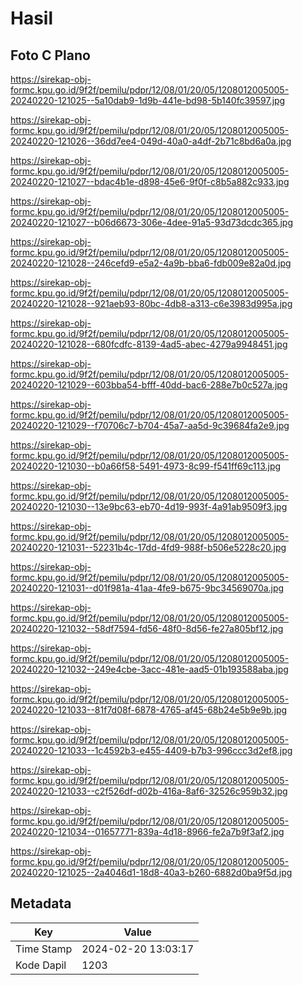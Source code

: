 # Hasil

## Foto C Plano

https://sirekap-obj-formc.kpu.go.id/9f2f/pemilu/pdpr/12/08/01/20/05/1208012005005-20240220-121025--5a10dab9-1d9b-441e-bd98-5b140fc39597.jpg

https://sirekap-obj-formc.kpu.go.id/9f2f/pemilu/pdpr/12/08/01/20/05/1208012005005-20240220-121026--36dd7ee4-049d-40a0-a4df-2b71c8bd6a0a.jpg

https://sirekap-obj-formc.kpu.go.id/9f2f/pemilu/pdpr/12/08/01/20/05/1208012005005-20240220-121027--bdac4b1e-d898-45e6-9f0f-c8b5a882c933.jpg

https://sirekap-obj-formc.kpu.go.id/9f2f/pemilu/pdpr/12/08/01/20/05/1208012005005-20240220-121027--b06d6673-306e-4dee-91a5-93d73dcdc365.jpg

https://sirekap-obj-formc.kpu.go.id/9f2f/pemilu/pdpr/12/08/01/20/05/1208012005005-20240220-121028--246cefd9-e5a2-4a9b-bba6-fdb009e82a0d.jpg

https://sirekap-obj-formc.kpu.go.id/9f2f/pemilu/pdpr/12/08/01/20/05/1208012005005-20240220-121028--921aeb93-80bc-4db8-a313-c6e3983d995a.jpg

https://sirekap-obj-formc.kpu.go.id/9f2f/pemilu/pdpr/12/08/01/20/05/1208012005005-20240220-121028--680fcdfc-8139-4ad5-abec-4279a9948451.jpg

https://sirekap-obj-formc.kpu.go.id/9f2f/pemilu/pdpr/12/08/01/20/05/1208012005005-20240220-121029--603bba54-bfff-40dd-bac6-288e7b0c527a.jpg

https://sirekap-obj-formc.kpu.go.id/9f2f/pemilu/pdpr/12/08/01/20/05/1208012005005-20240220-121029--f70706c7-b704-45a7-aa5d-9c39684fa2e9.jpg

https://sirekap-obj-formc.kpu.go.id/9f2f/pemilu/pdpr/12/08/01/20/05/1208012005005-20240220-121030--b0a66f58-5491-4973-8c99-f541ff69c113.jpg

https://sirekap-obj-formc.kpu.go.id/9f2f/pemilu/pdpr/12/08/01/20/05/1208012005005-20240220-121030--13e9bc63-eb70-4d19-993f-4a91ab9509f3.jpg

https://sirekap-obj-formc.kpu.go.id/9f2f/pemilu/pdpr/12/08/01/20/05/1208012005005-20240220-121031--52231b4c-17dd-4fd9-988f-b506e5228c20.jpg

https://sirekap-obj-formc.kpu.go.id/9f2f/pemilu/pdpr/12/08/01/20/05/1208012005005-20240220-121031--d01f981a-41aa-4fe9-b675-9bc34569070a.jpg

https://sirekap-obj-formc.kpu.go.id/9f2f/pemilu/pdpr/12/08/01/20/05/1208012005005-20240220-121032--58df7594-fd56-48f0-8d56-fe27a805bf12.jpg

https://sirekap-obj-formc.kpu.go.id/9f2f/pemilu/pdpr/12/08/01/20/05/1208012005005-20240220-121032--249e4cbe-3acc-481e-aad5-01b193588aba.jpg

https://sirekap-obj-formc.kpu.go.id/9f2f/pemilu/pdpr/12/08/01/20/05/1208012005005-20240220-121033--81f7d08f-6878-4765-af45-68b24e5b9e9b.jpg

https://sirekap-obj-formc.kpu.go.id/9f2f/pemilu/pdpr/12/08/01/20/05/1208012005005-20240220-121033--1c4592b3-e455-4409-b7b3-996ccc3d2ef8.jpg

https://sirekap-obj-formc.kpu.go.id/9f2f/pemilu/pdpr/12/08/01/20/05/1208012005005-20240220-121033--c2f526df-d02b-416a-8af6-32526c959b32.jpg

https://sirekap-obj-formc.kpu.go.id/9f2f/pemilu/pdpr/12/08/01/20/05/1208012005005-20240220-121034--01657771-839a-4d18-8966-fe2a7b9f3af2.jpg

https://sirekap-obj-formc.kpu.go.id/9f2f/pemilu/pdpr/12/08/01/20/05/1208012005005-20240220-121025--2a4046d1-18d8-40a3-b260-6882d0ba9f5d.jpg


## Metadata

| Key        | Value               |
| ---------- | ------------------- |
| Time Stamp | 2024-02-20 13:03:17 |
| Kode Dapil | 1203                |



